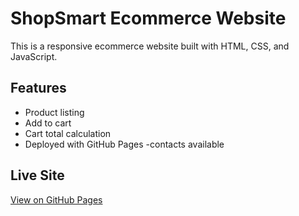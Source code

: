# ShopSmart Ecommerce Website

This is a responsive ecommerce website built with HTML, CSS, and JavaScript.

## Features
- Product listing
- Add to cart
- Cart total calculation
- Deployed with GitHub Pages
  -contacts available
## Live Site
[View on GitHub Pages]()
